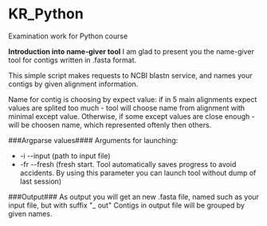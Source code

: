 # KR_Python
Examination work for Python course

**Introduction into name-giver tool**
I am glad to present you the name-giver tool for contigs written in .fasta format.

This simple script makes requests to NCBI blastn service, and names your contigs by given alignment information.

Name for contig is choosing by expect value: if in 5 main alignments expect values are splited too much - tool will choose name from alignment with minimal except value. Otherwise, if some except values are close enough - will be choosen name, which represented oftenly then others.

###Argparse values####
Arguments for launching:
  * -i --input  (path to input file)
  * -fr --fresh (fresh start. Tool automatically saves progress to avoid accidents. By using this parameter you can launch tool without dump of last session)
  
  
###Output###
As output you will get an new .fasta file, named such as your input file, but with suffix "_ out"
Contigs in output file will be grouped by given names.

